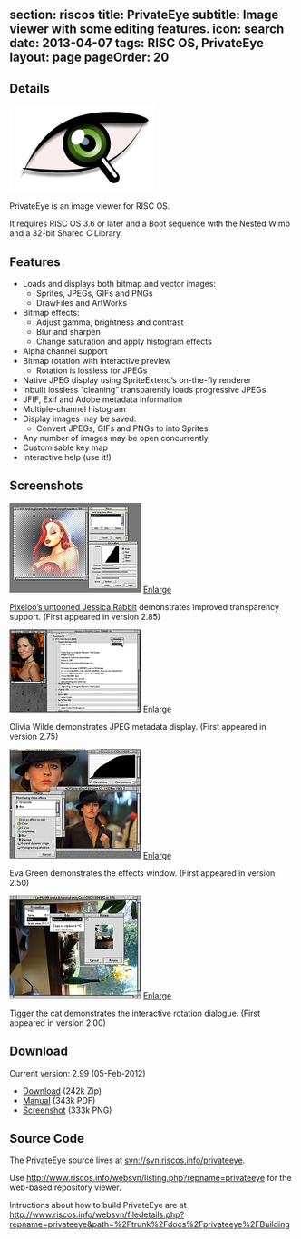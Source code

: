 section: riscos
title: PrivateEye
subtitle: Image viewer with some editing features.
icon: search
date: 2013-04-07
tags: RISC OS, PrivateEye
layout: page
pageOrder: 20
----

## Details

<div class="icon">
    <img src="img/privateeye.png">
</div>

PrivateEye is an image viewer for RISC OS.

It requires RISC OS 3.6 or later and a Boot sequence with the Nested Wimp and a 32-bit Shared C Library.

## Features

* Loads and displays both bitmap and vector images:
  * Sprites, JPEGs, GIFs and PNGs
  * DrawFiles and ArtWorks
* Bitmap effects:
  * Adjust gamma, brightness and contrast
  * Blur and sharpen
  * Change saturation and apply histogram effects
* Alpha channel support
* Bitmap rotation with interactive preview
  * Rotation is lossless for JPEGs
* Native JPEG display using SpriteExtend’s on-the-fly renderer
* Inbuilt lossless “cleaning” transparently loads progressive JPEGs
* JFIF, Exif and Adobe metadata information
* Multiple-channel histogram
* Display images may be saved:
  * Convert JPEGs, GIFs and PNGs to into Sprites
* Any number of images may be open concurrently
* Customisable key map
* Interactive help (use it!)
  
## Screenshots

![Screenshot](/software/eyesnap4t.png)
[Enlarge](/software/eyesnap4.png)

[Pixeloo’s untooned Jessica Rabbit](http://pixeloo.blogspot.com/2008/04/jessica-rabbit-untooned.html) demonstrates improved transparency support. (First appeared in version 2.85)

![Screenshot](/software/eyesnap3t.png)
[Enlarge](/software/eyesnap3.png)

Olivia Wilde demonstrates JPEG metadata display. (First appeared in version 2.75)

![Screenshot](/software/eyesnap2t.png)
[Enlarge](/software/eyesnap2.png)

Eva Green demonstrates the effects window. (First appeared in version 2.50)

![Screenshot](/software/eyesnap1t.png)
[Enlarge](/software/eyesnap1.png)

Tigger the cat demonstrates the interactive rotation dialogue. (First appeared in version 2.00)

## Download

Current version: 2.99 (05-Feb-2012)

* [Download](../software/privateeye299.zip) (242k Zip)
* [Manual](../software/privateeye299manual.pdf) (343k PDF)
* [Screenshot](../software/eyesnap4.png) (333k PNG)

## Source Code

The PrivateEye source lives at [svn://svn.riscos.info/privateeye](svn://svn.riscos.info/privateeye).

Use http://www.riscos.info/websvn/listing.php?repname=privateeye for the web-based repository viewer.

Intructions about how to build PrivateEye are at http://www.riscos.info/websvn/filedetails.php?repname=privateeye&path=%2Ftrunk%2Fdocs%2Fprivateeye%2FBuilding

